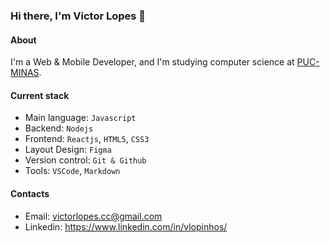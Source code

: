 ### Hi there, I'm Victor Lopes 👋

#### About
I'm a Web & Mobile Developer, and I'm studying computer science at [PUC-MINAS](https://www.pucminas.br/destaques/Paginas/default.aspx).

#### Current stack
- Main language: `Javascript`
- Backend: `Nodejs`
- Frontend: `Reactjs`, `HTML5`, `CSS3`
- Layout Design: `Figma`
- Version control: `Git & Github`
- Tools: `VSCode`, `Markdown`

#### Contacts
- Email: victorlopes.cc@gmail.com
- Linkedin: https://www.linkedin.com/in/vlopinhos/
